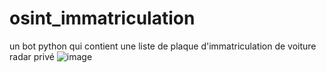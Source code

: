 # osint_immatriculation
un bot  python qui contient une liste de plaque d'immatriculation de voiture radar privé
![image](https://user-images.githubusercontent.com/85953451/219884378-d404fc4b-50b0-44a0-835c-1784e735b3c2.png)
